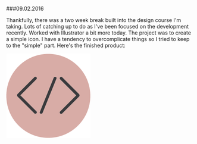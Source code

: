 ###09.02.2016

Thankfully, there was a two week break built into the design course I'm taking. Lots of catching up to do as I've been focused
on the development recently. Worked with Illustrator a bit more today. The project was to create a simple icon. I have a 
tendency to overcomplicate things so I tried to keep to the "simple" part. Here's the finished product:

![Code Icon](/code-icon.png)
